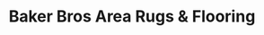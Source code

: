 ---
title: "Baker Bros Area Rugs & Flooring"
url: /surprise/baker-bros-area-rugs-und-flooring/
shop: Teppiche
---
